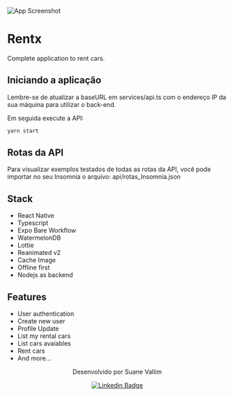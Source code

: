 ![App Screenshot](.github/cover.png)

# Rentx
Complete application to rent cars.

## Iniciando a aplicação
Lembre-se de atualizar a baseURL em services/api.ts com o endereço IP da sua máquina para utilizar o back-end.

Em seguida execute a API:

```bash
yarn start
```

## Rotas da API
Para visualizar exemplos testados de todas as rotas da API, você pode importar no seu Insomnia o arquivo: api/rotas_Insomnia.json 


## Stack

- React Native
- Typescript
- Expo Bare Workflow
- WatermelonDB
- Lottie
- Reanimated v2
- Cache Image
- Offline first
- Nodejs as backend


## Features

- User authentication 
- Create new user
- Profile Update
- List my rental cars
- List cars avaiables
- Rent cars
- And more...

<div align="center">
  <p>Desenvolvido por Suane Vallim</p>

  [![Linkedin Badge](https://img.shields.io/badge/-Suane%20Vallim-6633cc?style=flat-square&logo=Linkedin&logoColor=white&link=https://www.linkedin.com/in/suane-vallim/)](https://www.linkedin.com/in/suane-vallim/) 
</div>
